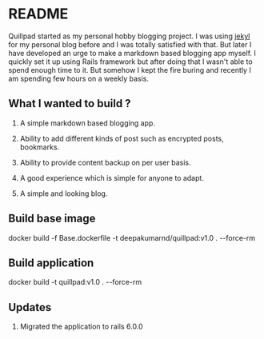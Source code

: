 # README

Quillpad started as my personal hobby blogging project. I was using [jekyl](https://jekyllrb.com/) for my personal blog before and I was totally satisfied with that. But later I have developed an urge to make a markdown based blogging app myself. I quickly set it up using Rails framework but after doing that I wasn't able to spend enough time to it. But somehow I kept the fire buring and recently I am spending few hours on a weekly basis.

## What I wanted to build ?

1. A simple markdown based blogging app.

2. Ability to add different kinds of post such as encrypted posts, bookmarks.

3. Ability to provide content backup on per user basis.

4. A good experience which is simple for anyone to adapt.

5. A simple and looking blog.

## Build base image

docker build -f Base.dockerfile  -t deepakumarnd/quillpad:v1.0 . --force-rm

## Build application

docker build -t quillpad:v1.0 . --force-rm

## Updates

1. Migrated the application to rails 6.0.0

